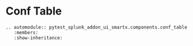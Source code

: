 # Conf Table

```{eval-rst}
.. automodule:: pytest_splunk_addon_ui_smartx.components.conf_table
   :members:
   :show-inheritance:
```
